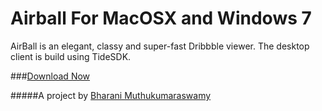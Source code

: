 Airball For MacOSX and Windows 7
=================================


AirBall is an elegant, classy and super-fast Dribbble viewer. The desktop client is build using TideSDK.

###[Download Now](http://airball.in/download)


#####A project by [Bharani Muthukumaraswamy](http://bharani.herokuapp.com)
